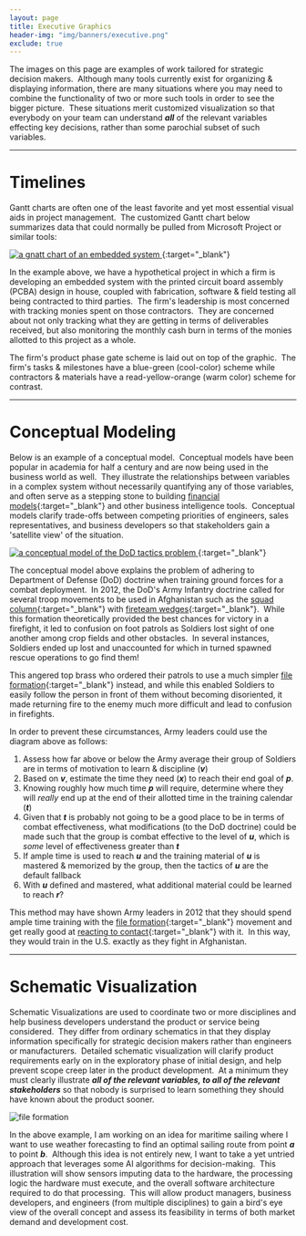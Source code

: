 ```yaml
---
layout: page
title: Executive Graphics
header-img: "img/banners/executive.png"
exclude: true
---
```


The images on this page are examples of work tailored for strategic decision makers.&nbsp;  Although many tools currently exist  for organizing & displaying information, there are many situations where you may need to combine the functionality of two or more such tools in order to see the bigger picture.&nbsp;  These situations merit customized visualization so that everybody on your team can understand ***all*** of the relevant variables effecting key decisions, rather than some parochial subset of such variables.&nbsp;

---

# Timelines
Gantt charts are often one of the least favorite and yet most essential visual aids in project management.&nbsp;  The customized Gantt chart below summarizes data that could normally be pulled from Microsoft Project or similar tools:

[
![a gnatt chart of an embedded system](https://i.imgur.com/rmeH8AK.jpg)
](https://drive.google.com/file/d/1qg9KrtAckh5Ny2YoSbXlpb5pzjoz__UJ/view?usp=sharing){:target="_blank"}

In the example above, we have a hypothetical project in which a firm is developing an embedded system with the printed circuit board assembly (PCBA) design in house, coupled with fabrication, software & field testing all being contracted to third parties.&nbsp;  The firm's leadership is most concerned with tracking monies spent on those contractors.&nbsp; They are concerned about not only tracking what they are getting in terms of deliverables received, but also monitoring the monthly cash burn in terms of the monies allotted to this project as a whole.

The firm's product phase gate scheme is laid out on top of the graphic.&nbsp;  The firm's tasks & milestones have a blue-green (cool-color) scheme while contractors & materials have a read-yellow-orange (warm color) scheme for contrast.&nbsp;

---

# Conceptual Modeling
Below is an example of a conceptual model.&nbsp;  Conceptual models have been popular in academia for half a century and are now being used in the business world as well.&nbsp;  They illustrate the relationships between variables in a complex system without necessarily quantifying any of those variables, and often serve as a stepping stone to building [financial models](https://en.wikipedia.org/wiki/Financial_modeling){:target="_blank"} and other business intelligence tools.&nbsp;  Conceptual models clarify trade-offs between competing priorities of engineers, sales representatives, and business developers so that stakeholders gain a 'satellite view' of the situation.

[
![a conceptual model of the DoD tactics problem](https://i.imgur.com/nz6OLod.jpg)
](https://drive.google.com/file/d/1rfocN4U9ryb-f-Bcz8MBOomwHPrF6QAI/view?usp=sharing){:target="_blank"}

The conceptual model above explains the problem of adhering to Department of Defense (DoD) doctrine when training ground forces for a combat deployment.&nbsp;  In 2012, the DoD's Army Infantry doctrine called for several troop movements to be used in Afghanistan such as the [squad column](https://www.globalsecurity.org/military/library/policy/army/fm/3-21-9/chap3.htm#fig3-10){:target="_blank"} with [fireteam wedges](https://en.wikipedia.org/wiki/Flying_wedge){:target="_blank"}.&nbsp; While this formation theoretically provided the best chances for victory in a firefight, it led to confusion on foot patrols as Soldiers lost sight of one another among crop fields and other obstacles.&nbsp;  In several instances, Soldiers ended up lost and unaccounted for which in turned spawned rescue operations to go find them!&nbsp;

This angered top brass who ordered their patrols to use a much simpler [file formation](https://www.globalsecurity.org/military/library/policy/army/fm/3-21-9/chap3.htm#fig3-9){:target="_blank"} instead, and while this enabled Soldiers to easily follow the person in front of them without becoming disoriented, it made returning fire to the enemy much more difficult and lead to confusion in firefights.&nbsp;

In order to prevent these circumstances, Army leaders could use the diagram above as follows:
1. Assess how far above or below the Army average their group of Soldiers are in terms of motivation to learn & discipline (***v***)
2. Based on ***v***, estimate the time they need (***x***) to reach their end goal of ***p***.
3. Knowing roughly how much time ***p*** will require, determine where they will *really* end up at the end of their allotted time in the training calendar (***t***)
4. Given that ***t*** is probably not going to be a good place to be in terms of combat effectiveness, what modifications (to the DoD doctrine) could be made such that the group is combat effective to the level of ***u***, which is *some* level of effectiveness greater than ***t***
5. If ample time is used to reach ***u*** and the training material of ***u*** is mastered & memorized by the group, then the tactics of ***u*** are the default fallback
6. With ***u*** defined and mastered, what additional material could be learned to reach ***r***?

This method may have shown Army leaders in 2012 that they should spend ample time training with the [file formation](https://www.globalsecurity.org/military/library/policy/army/fm/3-21-9/chap3.htm#fig3-7){:target="_blank"} movement and get really good at [reacting to contact](https://www.youtube.com/watch?v=kHDsQftUzEo){:target="_blank"} with it.&nbsp;  In this way, they would train in the U.S. exactly as they fight in Afghanistan.&nbsp;

---

# Schematic Visualization

Schematic Visualizations are used to coordinate two or more disciplines and help business developers understand the product or service being considered.&nbsp;  They differ from ordinary schematics in that they display information specifically for strategic decision makers rather than engineers or manufacturers.&nbsp;  Detailed schematic visualization will clarify product requirements early on in the exploratory phase of initial design, and help prevent scope creep later in the product development.&nbsp;  At a minimum they must clearly illustrate ***all of the relevant variables, to all of the relevant stakeholders*** so that nobody is surprised to learn something they should have known about the product sooner.&nbsp;

![file formation](https://i.imgur.com/rFYiezo.jpg)

In the above example, I am working on an idea for maritime sailing where I want to use weather forecasting to find an optimal sailing route from point ***a*** to point ***b***.&nbsp;  Although this idea is not entirely new, I want to take a yet untried approach that leverages some AI algorithms for decision-making.&nbsp; This illustration will show sensors imputing data to the hardware, the processing logic the hardware must execute, and the overall software architecture required to do that processing.&nbsp;  This will allow product managers, business developers, and engineers (from multiple disciplines) to gain a bird's eye view of the overall concept and assess its feasibility in terms of both market demand and development cost.&nbsp;
